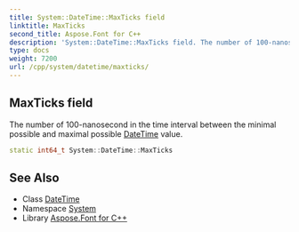 ```yaml
---
title: System::DateTime::MaxTicks field
linktitle: MaxTicks
second_title: Aspose.Font for C++
description: 'System::DateTime::MaxTicks field. The number of 100-nanosecond in the time interval between the minimal possible and maximal possible DateTime value in C++.'
type: docs
weight: 7200
url: /cpp/system/datetime/maxticks/
---
```

## MaxTicks field


The number of 100-nanosecond in the time interval between the minimal possible and maximal possible [DateTime](../) value.

```cpp
static int64_t System::DateTime::MaxTicks
```

## See Also

* Class [DateTime](../)
* Namespace [System](../../)
* Library [Aspose.Font for C++](../../../)
